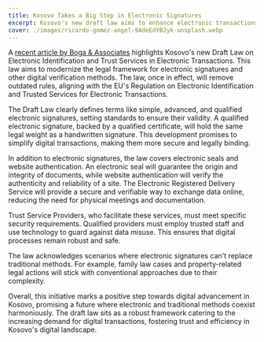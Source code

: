 ```yaml
---
title: Kosovo Takes a Big Step in Electronic Signatures
excerpt: Kosovo's new draft law aims to enhance electronic transactions, a significant move reported by Boga & Associates.
cover: ./images/ricardo-gomez-angel-9AdeEdYB2yk-unsplash.webp
---
```


A [recent article by Boga & Associates](https://www.lexology.com/library/document?tk=eyJ0eXAiOiJKV1QiLCJhbGciOiJIUzUxMiJ9.eyJleHAiOjE3NDEwMzc1NzMsImRhdGEiOnsiRG9jdW1lbnRHdWlkIjoiYWFiOGIzYmEtNWE2ZC00M2I0LWIwOGUtZjYwNDI1ODNhMWM3IiwiQ29udGFjdEd1aWQiOiIwMDAwMDAwMC0wMDAwLTAwMDAtMDAwMC0wMDAwMDAwMDAwMDAiLCJCeXBhc3NMb2dpbiI6dHJ1ZX19.j5iUfu8b13eemixgDXvmtH6MNBpYZGjHrjYXl8salKwlc8Q1bly-BZ_5lFd0cbo4xuwga9Pq5CNqj21z1Fa-RA) highlights Kosovo's new Draft Law on Electronic Identification and Trust Services in Electronic Transactions. This law aims to modernize the legal framework for electronic signatures and other digital verification methods. The law, once in effect, will remove outdated rules, aligning with the EU's Regulation on Electronic Identification and Trusted Services for Electronic Transactions.

The Draft Law clearly defines terms like simple, advanced, and qualified electronic signatures, setting standards to ensure their validity. A qualified electronic signature, backed by a qualified certificate, will hold the same legal weight as a handwritten signature. This development promises to simplify digital transactions, making them more secure and legally binding.

In addition to electronic signatures, the law covers electronic seals and website authentication. An electronic seal will guarantee the origin and integrity of documents, while website authentication will verify the authenticity and reliability of a site. The Electronic Registered Delivery Service will provide a secure and verifiable way to exchange data online, reducing the need for physical meetings and documentation.

Trust Service Providers, who facilitate these services, must meet specific security requirements. Qualified providers must employ trusted staff and use technology to guard against data misuse. This ensures that digital processes remain robust and safe.

The law acknowledges scenarios where electronic signatures can't replace traditional methods. For example, family law cases and property-related legal actions will stick with conventional approaches due to their complexity.

Overall, this initiative marks a positive step towards digital advancement in Kosovo, promising a future where electronic and traditional methods coexist harmoniously. The draft law sits as a robust framework catering to the increasing demand for digital transactions, fostering trust and efficiency in Kosovo's digital landscape.
